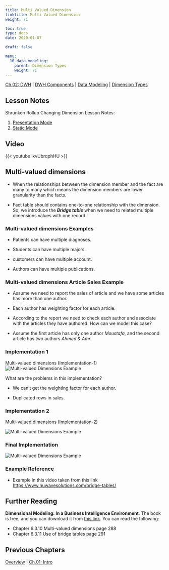 ```yaml
---
title: Multi Valued Dimension
linktitle: Multi Valued Dimension
weight: 71

toc: true
type: docs
date: 2020-01-07

draft: false

menu:
  10-data-modeling:
    parent: Dimension Types
    weight: 71
---
```


[Ch.02: DWH](../../../../../02-dwh) | [DWH Components](../../../../03-architecture/) | [Data Modeling](../../../10-data-modeling/) | [Dimension Types](../../02-dimension-types/)

## Lesson Notes

Shrunken Rollup Changing Dimension Lesson Notes:
1. [Presentation Mode](../10-multi-valued-dimension-ps.pdf)
1. [Static Mode](../10-multi-valued-dimension-rs.pdf)


## Video

{{< youtube lxvUbrqphHU >}}

## Multi-valued dimensions

-   When the relationships between the dimension member and the fact are
    many to many which means the dimension members are lower granularity
    than the facts.

-   Fact table should contains one-to-one relationship with the
    dimension. So, we introduce the ***Bridge table*** when we need to
    related multiple dimensions values with one record.

### Multi-valued dimensions Examples

-   Patients can have multiple diagnoses.

-   Students can have multiple majors.

-   customers can have multiple account.

-   Authors can have multiple publications.

### Multi-valued dimensions Article Sales Example

-   Assume we need to report the sales of article and we have some
    articles has more than one author.

-   Each author has weighting factor for each article.

-   According to the report we need to check each author and associate
    with the articles they have authored. How can we model this case?

-   Assume the first article has only one author *Moustafa*, and the
    second article has two authors *Ahmed & Amr*.

### Implementation 1

Multi-valued dimensions (Implementation-1)
![Multi-valued Dimensions Example](../figures/multi-imp1-dim.png)

What are the problems in this implementation?

-   We can’t get the weighting factor for each author.

-   Duplicated rows in sales.
### Implementation 2

Multi-valued dimensions (Implementation-2) 

![Multi-valued Dimensions Example](../figures/multi-imp2-dim.png)

### Final Implementation 

![Multi-valued Dimensions Example](../figures/multi-imp3-dim.png)

### Example Reference

-   Example in this video taken from this link  <https://www.nuwavesolutions.com/bridge-tables/>

## Further Reading

**Dimensional Modeling: In a Business Intelligence Environment**. The book is free, and you can download it from [this link](https://www.redbooks.ibm.com/redbooks/pdfs/sg247138.pdf). You can read the following:

- Chapter 6.3.10 Multi-valued dimensions page 288
- Chapter 6.3.11 Use of bridge tables page 291

## Previous Chapters

[Overview](../../../../../../big-data-in-depth/)  | [Ch.01: Intro](../../../../../01-introduction) 

